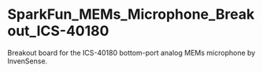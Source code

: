 # SparkFun_MEMs_Microphone_Breakout_ICS-40180
Breakout board for the ICS-40180 bottom-port analog MEMs microphone by InvenSense.
